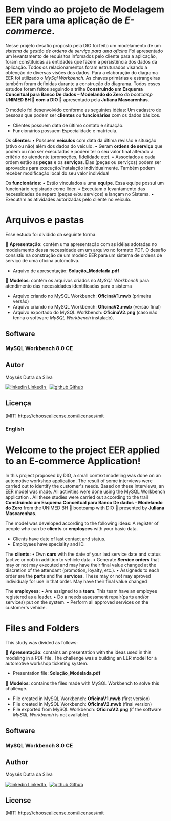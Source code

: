 # Bem vindo ao projeto de  Modelagem EER para uma aplicação de *E-commerce*.

Nesse projeto desafio proposto pela DIO foi feito um modelamento de um *sistema de gestão de ordens de serviço para uma oficina* Foi apresentado um levantamento de requisitos infomados pelo cliente para a aplicação, foram constituídas as entidades que fazem a persistência dos dados da aplicação. Todos os relacionamentos foram estruturados visando a obtenção de diversas visões dos dados. Para a elaboração do diagrama EER foi utilizado o *MySql Workbench*.
As chaves primárias e estrangeiras também foram definidas durante a construção do diagrama.
Todos esses estudos foram feitos seguindo a trilha **Construindo um Esquema Conceitual para Banco De dados – Modelando do Zero** do *bootcamp* **UNIMED BH :green_heart: com a DIO :muscle:** apresentado pela **Juliana Mascarenhas**.

O modelo foi desenvolvido conforme as seguintes idéias:
Um cadastro de pessoas que podem ser **clientes** ou
**funcionários** com os dados básicos.
- Clientes possuem data de último contato e situação.
- Funcionários possuem Especialidade e matricula.

Os **clientes**:
• Possuem **veículos** com data da última revisão e
situação (ativo ou não) além dos dados do veiculo.
• Geram **ordens de serviço** que podem ou não ser
executadas e podem ter o seu valor final alterado a
critério do atendente (promoções, fidelidade etc).
• Associados a cada ordem estão as **peças** e os
**serviços**. Elas (peças ou serviços) podem ser
aprovados para execução/instalação
individualmente. Também podem receber
modificação local do seu valor individual


Os **funcionários**:
• Estão vinculados a uma **equipe**. Essa equipe possui
um funcionário registrado como líder.
• Executam o levantamento das necessidades de
reparo (peças e/ou serviços) e lançam no Sistema.
• Executam as atividades autorizadas pelo cliente no
veículo.

# Arquivos e pastas

Esse estudo foi dividido da seguinte forma:

:file_folder: **Apresentação**: contém uma apresentação com as idéias adotadas no modelamento dessa necessidade em um arquivo no formato PDF. O desafio consistiu na construção de um modelo EER para um sistema de ordens de serviço de uma oficina automotiva.

 - Arquivo de apresentação: **Solução_Modelada.pdf**
 
:file_folder: **Modelos**: contém os arquivos criados no *MySQL Workbench* para atendimento das necessidades identificadas para o sistema

 - Arquivo criando no MySQL Workbench: **OficinaV1.mwb** (primeira versão)
 - Arquivo criando no MySQL Workbench: **OficinaV2.mwb** (versão final)
 -  Arquivo exportado do MySQL Workbench: **OficinaV2.png** (caso não tenha o software *MySQL Workbench* instalado).


## Software
### MySQL Workbench 8.0 CE

## Autor

Moysés Dutra da Silva
<p>
  <a href="https://www.linkedin.com/in/moyses-dutra/" rel="nofollow noreferrer">
    <img src="https://i.stack.imgur.com/gVE0j.png" alt="linkedin"> LinkedIn
  </a> &nbsp; 
  <a href="https://github.com/moysesdutra" rel="nofollow noreferrer">
    <img src="https://i.stack.imgur.com/tskMh.png" alt="github"> Github
  </a>
</p>
  

## Licença

[MIT] <https://choosealicense.com/licenses/mit>


### English

# Welcome to the project EER applied to an E-commerce Application!

In this project proposed by DIO, a small context modeling was done on an automotive workshop application. The result of some interviews were carried out to identify the customer's needs.  Based on these interviews, an EER model was made.  All activities were done using the MySQL Workbench application  .  All these studies were carried out according to the trail **Construindo um Esquema Conceitual para Banco De dados – Modelando do Zero** from the UNIMED BH :green_heart: bootcamp with DIO :muscle: presented by  **Juliana Mascarenhas**.


The model was developed according to the following ideas:
A register of people who can be **clients** or
**employees** with your basic data.
- Clients have date of last contact and status.
- Employees have speciality and ID.

The **clients**:
• Own **cars** with the date of your last service date and status (active or not) in addition to vehicle data.
• Generate **Service orders** that may or not may executed and may have their final value changed at the discretion of the attendant (promotion, loyalty, etc.).
• Assigneds to each order are the **parts** and the **services**. These may or not may aproved individualy for use in that order. May have their final value changed 


The **employees**:
• Are assigned to a **team**. This team have an employee registered as a leader.
• Do a needs assessment repair(parts and/or services) put on the system.
• Perform all approved services on the customer's vehicle.


# Files and Folders

This study was divided as follows:

:file_folder: **Apresentação**: contains an presentation with the ideas used in this modeling in a PDF file. The challenge was a building an EER model for a automotive workshop ticketing system.

 - Presentation file: **Solução_Modelada.pdf**
 

:file_folder: **Modelos**: contains the files made with MySQL Workbench to solve this challenge.

 - File created in MySQL Workbench: **OficinaV1.mwb** (first version)
 -  File created in MySQL Workbench: **OficinaV2.mwb** (final version)
 -  File exported from MySQL Workbench: **OficinaV2.png** (if the software *MySQL Workbench* is not available).


## Software

### MySQL Workbench 8.0 CE

## Author

Moysés Dutra da Silva
<p>
  <a href="https://www.linkedin.com/in/moyses-dutra/" rel="nofollow noreferrer">
    <img src="https://i.stack.imgur.com/gVE0j.png" alt="linkedin"> LinkedIn
  </a> &nbsp; 
  <a href="https://github.com/moysesdutra" rel="nofollow noreferrer">
    <img src="https://i.stack.imgur.com/tskMh.png" alt="github"> Github
  </a>
</p>
  

## License

[MIT] <https://choosealicense.com/licenses/mit>
